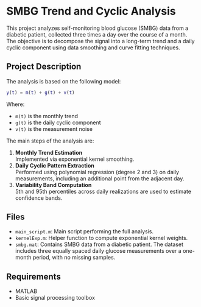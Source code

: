 # SMBG Trend and Cyclic Analysis

This project analyzes self-monitoring blood glucose (SMBG) data from a diabetic patient, collected three times a day over the course of a month. The objective is to decompose the signal into a long-term trend and a daily cyclic component using data smoothing and curve fitting techniques.

## Project Description

The analysis is based on the following model:
```matlab
y(t) = m(t) + g(t) + v(t)
```

Where:
- `m(t)` is the monthly trend
- `g(t)` is the daily cyclic component
- `v(t)` is the measurement noise

The main steps of the analysis are:
1. **Monthly Trend Estimation**  
   Implemented via exponential kernel smoothing.
2. **Daily Cyclic Pattern Extraction**  
   Performed using polynomial regression (degree 2 and 3) on daily measurements, including an additional point from the adjacent day.
3. **Variability Band Computation**  
   5th and 95th percentiles across daily realizations are used to estimate confidence bands.

## Files
- `main_script.m`: Main script performing the full analysis.
- `kernelExp.m`: Helper function to compute exponential kernel weights.
- `smbg.mat`: Contains SMBG data from a diabetic patient. The dataset includes three equally spaced daily glucose measurements over a one-month period, with no missing samples.

## Requirements
- MATLAB
- Basic signal processing toolbox
